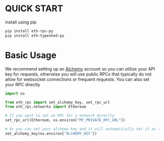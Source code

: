 # QUICK START

install using pip

```sh
pip install eth-rpc-py
pip install eth-typeshed-py
```

# Basic Usage

We recommend setting up an [Alchemy](https://www.alchemy.com/) account so you can utilize your API key for requests, otherwise you will use public RPCs that typically do not allow for websocket connections or frequent requests.  You can also set your RPC directly

```python
import os

from eth_rpc import set_alchemy_key, set_rpc_url
from eth_rpc.networks import Ethereum

# If you want to set an RPC for a network directly
set_rpc_url(Ethereum, os.environ["MY_PRIVATE_RPC_URL"])

# Or you can set your alchemy key and it will automatically set it as the default RPC for all networks
set_alchemy_key(os.environ["ALCHEMY_KEY"])
```
